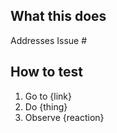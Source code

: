 ## What this does
Addresses Issue #

## How to test
1. Go to {link}
2. Do {thing}
3. Observe {reaction}
